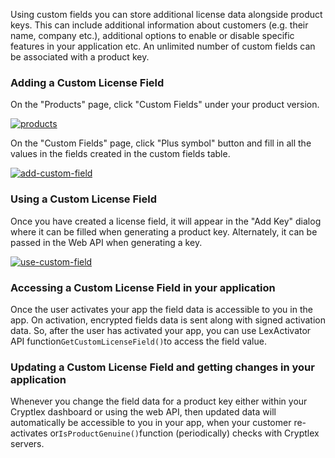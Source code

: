 Using custom fields you can store additional license data alongside product keys. This can include additional information about customers \(e.g. their name, company etc.\), additional options to enable or disable specific features in your application etc. An unlimited number of custom fields can be associated with a product key.



### Adding a Custom License Field

On the "Products" page, click "Custom Fields" under your product version.

[![](https://cryptlex.com/public/img/docs/products.png "products")](https://cryptlex.com/public/img/docs/products.png)

On the "Custom Fields" page, click "Plus symbol" button and fill in all the values in the fields created in the custom fields table.

[![](https://cryptlex.com/public/img/docs/add-custom-field.png "add-custom-field")](https://cryptlex.com/public/img/docs/add-custom-field.png)

### Using a Custom License Field

Once you have created a license field, it will appear in the "Add Key" dialog where it can be filled when generating a product key. Alternately, it can be passed in the Web API when generating a key.

[![](https://cryptlex.com/public/img/docs/use-custom-field.png "use-custom-field")](https://cryptlex.com/public/img/docs/use-custom-field.png)

### Accessing a Custom License Field in your application

Once the user activates your app the field data is accessible to you in the app. On activation, encrypted fields data is sent along with signed activation data. So, after the user has activated your app, you can use LexActivator API function`GetCustomLicenseField()`to access the field value.

### Updating a Custom License Field and getting changes in your application

Whenever you change the field data for a product key either within your Cryptlex dashboard or using the web API, then updated data will automatically be accessible to you in your app, when your customer re-activates or`IsProductGenuine()`function \(periodically\) checks with Cryptlex servers.

